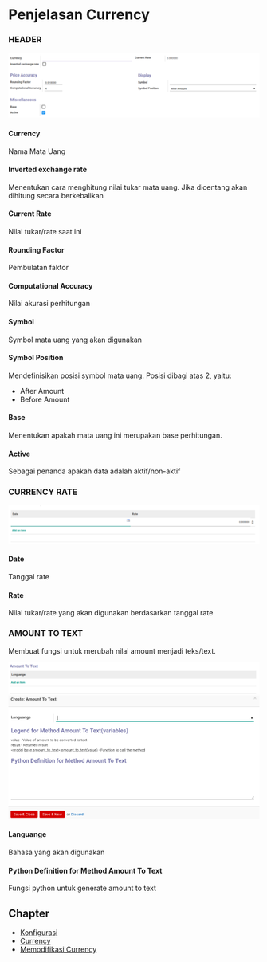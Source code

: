 # Penjelasan Currency

### <a name="bagian-header">HEADER</a>

![](../../img/currency/header.png)

#### <a name="field-name">Currency</a>

Nama Mata Uang

#### <a name="field-rate-inverted">Inverted exchange rate</a>

Menentukan cara menghitung nilai tukar mata uang. Jika dicentang akan dihitung secara berkebalikan

#### <a name="field-rate-silent">Current Rate</a>

Nilai tukar/rate saat ini

#### <a name="field-rounding">Rounding Factor</a>

Pembulatan faktor

#### <a name="field-accuracy">Computational Accuracy</a>

Nilai akurasi perhitungan

#### <a name="field-symbol">Symbol</a>

Symbol mata uang yang akan digunakan

#### <a name="field-position">Symbol Position</a>

Mendefinisikan posisi symbol mata uang. Posisi dibagi atas 2, yaitu:<br />
* After Amount
* Before Amount

#### <a name="field-base">Base</a>

Menentukan apakah mata uang ini merupakan base perhitungan.

#### <a name="field-active">Active</a>

Sebagai penanda apakah data adalah aktif/non-aktif

### <a name="detail-currency-rate">CURRENCY RATE</a>

![](../../img/currency/detail-currency-rate.png)

#### <a name="field-detail-currency-rate-name">Date</a>

Tanggal rate

#### <a name="field-detail-currency-rate-rate">Rate</a>

Nilai tukar/rate yang akan digunakan berdasarkan tanggal rate

### <a name="detail-amount-to-text">AMOUNT TO TEXT</a>

Membuat fungsi untuk merubah nilai amount menjadi teks/text.

![](../../img/currency/detail-amount-to-text.png)
![](../../img/currency/form-amount-to-text.png)

#### <a name="field-detail-amount-to-text-lang-id">Languange</a>

Bahasa yang akan digunakan

#### <a name="field-detail-amount-to-text-python-amount2text">Python Definition for Method Amount To Text</a>

Fungsi python untuk generate amount to text

## Chapter

- [Konfigurasi](../../konfigurasi.md)
- [Currency](../currency.md)
- [Memodifikasi Currency](memodifikasi.md)
